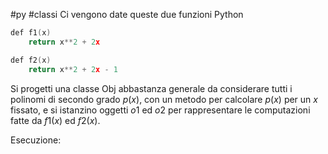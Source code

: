 #py #classi 
Ci vengono date queste due funzioni Python
```c
def f1(x)
	return x**2 + 2x

def f2(x)
	return x**2 + 2x - 1
```
Si progetti una classe Obj abbastanza generale da considerare tutti i polinomi di secondo grado $p(x)$, con un metodo per calcolare $p(x)$ per un $x$ fissato, e si istanzino oggetti $o1$ ed $o2$ per rappresentare le computazioni fatte da $f1(x)$ ed $f2(x)$.

Esecuzione:
```c

```
